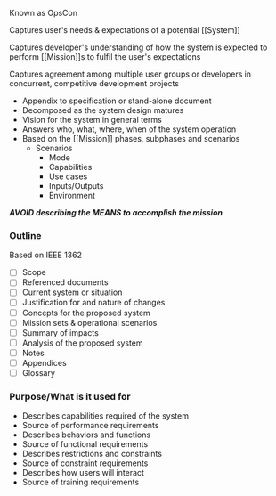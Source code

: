Known as OpsCon

Captures user's needs & expectations of a potential [[System]]

Captures developer's understanding of how the system is expected to perform [[Mission]]s to fulfil the user's expectations

Captures agreement among multiple user groups or developers in concurrent, competitive development projects

- Appendix to specification or stand-alone document
- Decomposed as the system design matures
- Vision for the system in general terms
- Answers who, what, where, when of the system operation
- Based on the [[Mission]] phases, subphases and scenarios
	- Scenarios
		- Mode
		- Capabilities
		- Use cases
		- Inputs/Outputs
		- Environment

***AVOID describing the MEANS to accomplish the mission***

### Outline
Based on IEEE 1362
- [ ] Scope
- [ ] Referenced documents
- [ ] Current system or situation
- [ ] Justification for and nature of changes
- [ ] Concepts for the proposed system
- [ ] Mission sets & operational scenarios
- [ ] Summary of impacts
- [ ] Analysis of the proposed system
- [ ] Notes
- [ ] Appendices
- [ ] Glossary

### Purpose/What is it used for
- Describes capabilities required of the system
- Source of performance requirements
- Describes behaviors and functions
- Source of functional requirements
- Describes restrictions and constraints
- Source of constraint requirements
- Describes how users will interact
- Source of training requirements